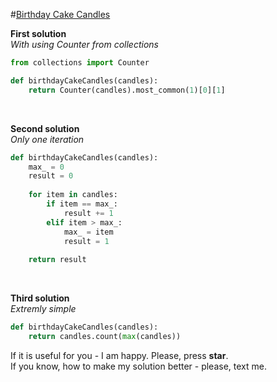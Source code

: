#[Birthday Cake Candles](https://www.hackerrank.com/challenges/birthday-cake-candles/problem)

**First solution**
<br>
*With using Counter from collections*
```python
from collections import Counter

def birthdayCakeCandles(candles):    
    return Counter(candles).most_common(1)[0][1]
```

<br>

**Second solution**
<br>
*Only one iteration*
```python
def birthdayCakeCandles(candles):    
    max_ = 0
    result = 0
    
    for item in candles:
        if item == max_:
            result += 1
        elif item > max_:
            max_ = item
            result = 1
            
    return result
```

<br>

**Third solution**
<br>
*Extremly simple*
```python
def birthdayCakeCandles(candles):    
    return candles.count(max(candles))
```


If it is useful for you - I am happy. Please, press **star**.
<br>
If you know, how to make my solution better - please, text me.
